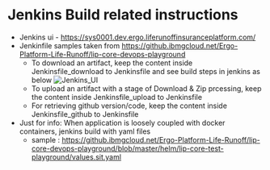 # Jenkins Build related instructions
- Jenkins ui - https://sys0001.dev.ergo.liferunoffinsuranceplatform.com/
- Jenkinfile samples taken from https://github.ibmgcloud.net/Ergo-Platform-Life-Runoff/lip-core-devops-playground
  - To download an artifact, keep the content inside Jenkinsfile_download to Jenkinsfile and see build steps in jenkins as below ![Jenkins_UI](/Jenkins_UI.png)
  - To upload an artifact with a stage of Download & Zip prcessing, keep the content inside Jenkinsfile_upload to Jenkinsfile 
  - For retrieving github version/code,  keep the content inside Jenkinsfile_github to Jenkinsfile
- Just for info: When application is loosely coupled with docker containers, jenkins build with yaml files
  - sample : https://github.ibmgcloud.net/Ergo-Platform-Life-Runoff/lip-core-devops-playground/blob/master/helm/lip-core-test-playground/values.sit.yaml

